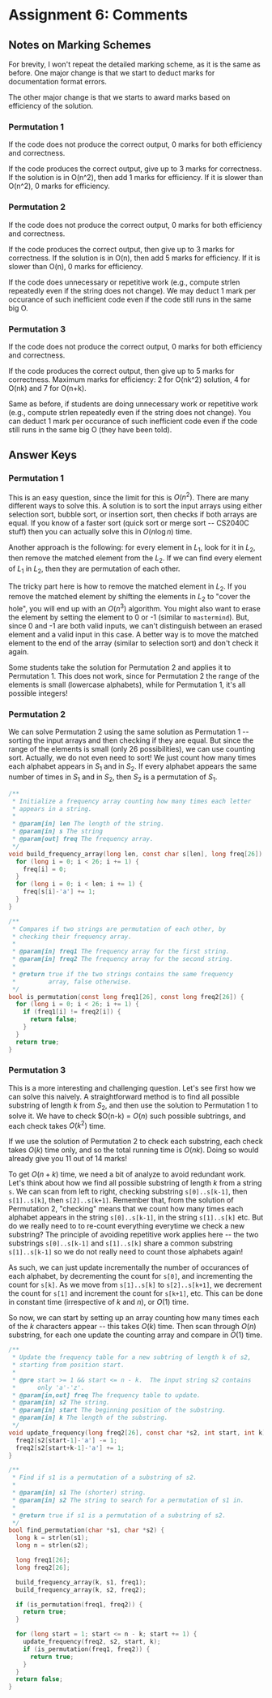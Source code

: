 # Assignment 6: Comments

## Notes on Marking Schemes

For brevity, I won't repeat the detailed marking scheme, as it is the same as before.  One major change is that we start to deduct marks for documentation format errors.

The other major change is that we starts to award marks based on efficiency of the solution.

### Permutation 1

If the code does not produce the correct output, 0 marks for both efficiency and correctness.

If the code produces the correct output, give up to 3 marks for correctness. If the solution is in O(n^2), then add 1 marks for efficiency. If it is slower than O(n^2), 0 marks for efficiency.

### Permutation 2

If the code does not produce the correct output, 0 marks for both efficiency and correctness.

If the code produces the correct output, then give up to 3 marks for correctness. If the solution is in O(n), then add 5 marks for efficiency. If it is slower than O(n), 0 marks for efficiency.

If the code does unnecessary or repetitive work (e.g., compute strlen repeatedly even if the string does not change). We may deduct 1 mark per occurance of such inefficient code even if the code still runs in the same big O.

### Permutation 3

If the code does not produce the correct output, 0 marks for both efficiency and correctness.

If the code produces the correct output, then give up to 5 marks for correctness. Maximum marks for efficiency: 2 for O(nk^2) solution, 4 for O(nk) and 7 for O(n+k).

Same as before, if students are doing unnecessary work or repetitive work (e.g., compute strlen repeatedly even if the string does not change). You can deduct 1 mark per occurance of such inefficient code even if the code still runs in the same big O (they have been told).

## Answer Keys

### Permutation 1

This is an easy question, since the limit for this is $O(n^2)$.  There are many different ways to solve this.  A solution is to sort the input arrays using either selection sort, bubble sort, or insertion sort, then checks if both arrays are equal.  If you know of a faster sort (quick sort or merge sort -- CS2040C stuff) then you can actually solve this in $O(n \log n)$ time.

Another approach is the following: for every element in $L_1$, look for it in $L_2$, then remove the matched element from the $L_2$.  If we can find every element of $L_1$ in $L_2$, then they are permutation of each other.

The tricky part here is how to remove the matched element in $L_2$.  If you remove the matched element by shifting the elements in $L_2$ to "cover the hole", you will end up with an $O(n^3)$ algorithm.  You might also want to erase the element by setting the element to 0 or -1 (similar to `mastermind`).  But, since 0 and -1 are both valid inputs, we can't distinguish between an erased element and a valid input in this case.   A better way is to move the matched element to the end of the array (similar to selection sort) and don't check it again.  

Some students take the solution for Permutation 2 and applies it to Permutation 1.  This does not work, since for Permutation 2 the range of the elements is small (lowercase alphabets), while for Permutation 1, it's all possible integers!  

### Permutation 2

We can solve Permutation 2 using the same solution as Permutation 1 -- sorting the input arrays and then checking if they are equal.  But since the range of the elements is small (only 26 possibilities), we can use counting sort.  Actually, we do not even need to sort!  We just count how many times each alphabet appears in $S_1$ and in $S_2$.  If every alphabet appears the same number of times in $S_1$ and in $S_2$, then $S_2$ is a permutation of $S_1$.

```C
/**
 * Initialize a frequency array counting how many times each letter
 * appears in a string.
 *
 * @param[in] len The length of the string.
 * @param[in] s The string
 * @param[out] freq The frequency array.
 */
void build_frequency_array(long len, const char s[len], long freq[26]) {
  for (long i = 0; i < 26; i += 1) {
    freq[i] = 0;
  }
  for (long i = 0; i < len; i += 1) {
    freq[s[i]-'a'] += 1;
  }
}

/**
 * Compares if two strings are permutation of each other, by
 * checking their frequency array.
 *
 * @param[in] freq1 The frequency array for the first string.
 * @param[in] freq2 The frequency array for the second string.
 *
 * @return true if the two strings contains the same frequency
 *         array, false otherwise.
 */
bool is_permutation(const long freq1[26], const long freq2[26]) {
  for (long i = 0; i < 26; i += 1) {
    if (freq1[i] != freq2[i]) {
      return false;
    }
  }
  return true;
}
```

### Permutation 3

This is a more interesting and challenging question.  Let's see first how we can solve this naively.  A straightforward method is to find all possible substring of length $k$ from $S_2$, and then use the solution to Permutation 1 to solve it.  We have to check $O(n-k) = $O(n)$ such possible subtrings, and each check takes $O(k^2)$ time.  

If we use the solution of Permutation 2 to check each substring, each check takes $O(k)$ time only, and so the total running time is $O(nk)$.  Doing so would already give you 11 out of 14 marks!

To get $O(n + k)$ time, we need a bit of analyze to avoid redundant work.  Let's think about how we find all possible substring of length $k$ from a string `s`.  We can scan from left to right, checking substring `s[0]..s[k-1]`, then `s[1]..s[k]`, then `s[2]..s[k+1]`.  Remember that, from the solution of Permutation 2, "checking" means that we count how many times each alphabet appears in the string `s[0]..s[k-1]`, in the string `s[1]..s[k]` etc.  But do we really need to to re-count everything everytime we check a new substring?  The principle of avoiding repetitive work applies here -- the two substrings `s[0]..s[k-1]` and `s[1]..s[k]` share a common substring `s[1]..s[k-1]` so we do not really need to count those alphabets again!

As such, we can just update incrementally the number of occurances of each alphabet, by decrementing the count for `s[0]`, and incrementing the count for `s[k]`.  As we move from `s[1]..s[k]` to `s[2]..s[k+1]`, we decrement the count for `s[1]` and increment the count for `s[k+1]`, etc.  This can be done in constant time (irrespective of $k$ and $n$), or $O(1)$ time.

So now, we can start by setting up an array counting how many times each of the $k$ characters appear -- this takes $O(k)$ time.  Then scan through $O(n)$ substring, for each one update the counting array and compare in $O(1)$ time.

```C
/**
 * Update the frequency table for a new subtring of length k of s2,
 * starting from position start.
 *
 * @pre start >= 1 && start <= n - k.  The input string s2 contains 
 *      only 'a'-'z'.
 * @param[in,out] freq The frequency table to update.
 * @param[in] s2 The string.
 * @param[in] start The beginning position of the substring.
 * @param[in] k The length of the substring.
 */
void update_frequency(long freq2[26], const char *s2, int start, int k) {
  freq2[s2[start-1]-'a'] -= 1;
  freq2[s2[start+k-1]-'a'] += 1;
}

/**
 * Find if s1 is a permutation of a substring of s2.
 *
 * @param[in] s1 The (shorter) string.
 * @param[in] s2 The string to search for a permutation of s1 in.
 *
 * @return true if s1 is a permutation of a substring of s2.
 */
bool find_permutation(char *s1, char *s2) {
  long k = strlen(s1);
  long n = strlen(s2);

  long freq1[26];
  long freq2[26];

  build_frequency_array(k, s1, freq1);
  build_frequency_array(k, s2, freq2);

  if (is_permutation(freq1, freq2)) {
    return true;
  }

  for (long start = 1; start <= n - k; start += 1) {
    update_frequency(freq2, s2, start, k);
    if (is_permutation(freq1, freq2)) {
      return true;
    }
  }
  return false;
}

```

